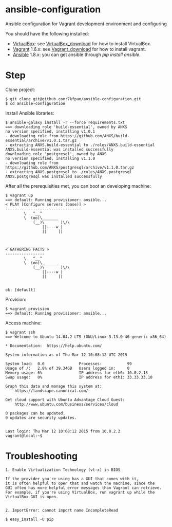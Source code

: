 ansible-configuration
=====================

Ansible configuration for Vagrant development environment and configuring

You should have the following installed:
- [VirtualBox]: see [VirtualBox_download] for how to install VirtualBox.
- [Vagrant] 1.6.x: see [Vagrant_download] for how to install vagrant.
- [Ansible] 1.8.x: you can get ansible through *pip install ansible*.

[VirtualBox]:https://www.virtualbox.org
[VirtualBox_download]:https://www.virtualbox.org/wiki/Downloads
[Vagrant]:http://www.vagrantup.com/
[Vagrant_download]:https://www.vagrantup.com/downloads.html
[Ansible]:http://docs.ansible.com/intro_installation.html


Step
====

Clone project:

    $ git clone git@github.com:7kfpun/ansible-configuration.git
    $ cd ansible-configuration


Install Ansible libraries:

    $ ansible-galaxy install -r --force requirements.txt
    ==> downloading role 'build-essential', owned by ANXS
    no version specified, installing v1.0.1
    - downloading role from https://github.com/ANXS/build-essential/archive/v1.0.1.tar.gz
    - extracting ANXS.build-essential to ./roles/ANXS.build-essential
    ANXS.build-essential was installed successfully
    downloading role 'postgresql', owned by ANXS
    no version specified, installing v1.1.0
    - downloading role from https://github.com/ANXS/postgresql/archive/v1.1.0.tar.gz
    - extracting ANXS.postgresql to ./roles/ANXS.postgresql
    ANXS.postgresql was installed successfully


After all the prerequisities met, you can boot an developing machine:

    $ vagrant up
    ==> default: Running provisioner: ansible...
    < PLAY [Configure servers (base)] >
    ---------------------------------
            \   ^__^
            \  (oo)\_______
                (__)\       )\/\
                    ||----w |
                    ||     ||


    _________________
    < GATHERING FACTS >
    -----------------
            \   ^__^
            \  (oo)\_______
                (__)\       )\/\
                    ||----w |
                    ||     ||


    ok: [default]


Provision:

    $ vagrant provision
    ==> default: Running provisioner: ansible...


Access machine:

    $ vagrant ssh
    ==> Welcome to Ubuntu 14.04.2 LTS (GNU/Linux 3.13.0-46-generic x86_64)

    * Documentation:  https://help.ubuntu.com/

    System information as of Thu Mar 12 10:08:12 UTC 2015

    System load:  0.0               Processes:           99
    Usage of /:   2.8% of 39.34GB   Users logged in:     0
    Memory usage: 6%                IP address for eth0: 10.0.2.15
    Swap usage:   0%                IP address for eth1: 33.33.33.10

    Graph this data and manage this system at:
        https://landscape.canonical.com/

    Get cloud support with Ubuntu Advantage Cloud Guest:
        http://www.ubuntu.com/business/services/cloud

    0 packages can be updated.
    0 updates are security updates.


    Last login: Thu Mar 12 10:08:12 2015 from 10.0.2.2
    vagrant@local:~$


Troubleshooting
===============

    1. Enable Virtualization Technology (vt-x) in BIOS

    If the provider you're using has a GUI that comes with it,
    it is often helpful to open that and watch the machine, since the
    GUI often has more helpful error messages than Vagrant can retrieve.
    For example, if you're using VirtualBox, run vagrant up while the
    VirtualBox GUI is open.


    2. ImportError: cannot import name IncompleteRead

    $ easy_install -U pip
